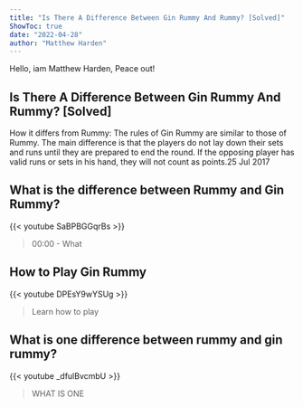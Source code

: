 ```yaml
---
title: "Is There A Difference Between Gin Rummy And Rummy? [Solved]"
ShowToc: true 
date: "2022-04-28"
author: "Matthew Harden" 
---
```


Hello, iam Matthew Harden, Peace out!
## Is There A Difference Between Gin Rummy And Rummy? [Solved]
How it differs from Rummy: The rules of Gin Rummy are similar to those of Rummy. The main difference is that the players do not lay down their sets and runs until they are prepared to end the round. If the opposing player has valid runs or sets in his hand, they will not count as points.25 Jul 2017

## What is the difference between Rummy and Gin Rummy?
{{< youtube SaBPBGGqrBs >}}
>00:00 - What 

## How to Play Gin Rummy
{{< youtube DPEsY9wYSUg >}}
>Learn how to play 

## What is one difference between rummy and gin rummy?
{{< youtube _dfulBvcmbU >}}
>WHAT IS ONE 

